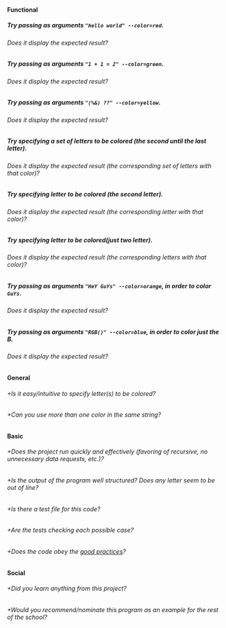 #### Functional

##### Try passing as arguments `"hello world" --color=red`.
###### Does it display the expected result?
##### Try passing as arguments `"1 + 1 = 2" --color=green`.
###### Does it display the expected result?
##### Try passing as arguments `"(%&) ??" --color=yellow`.
###### Does it display the expected result?
##### Try specifying a set of letters to be colored (the second until the last letter).
###### Does it display the expected result (the corresponding set of letters with that color)?
##### Try specifying letter to be colored (the second letter).
###### Does it display the expected result (the corresponding letter with that color)?
##### Try specifying letter to be colored(just two letter).
###### Does it display the expected result (the corresponding letters with that color)?
##### Try passing as arguments `"HeY GuYs" --color=orange`, in order to color `GuYs`.
###### Does it display the expected result?
##### Try passing as arguments `"RGB()" --color=blue`, in order to color just the B.
###### Does it display the expected result?

#### General

###### +Is it easy/intuitive to specify letter(s) to be colored?
###### +Can you use more than one color in the same string?

#### Basic

###### +Does the project run quickly and effectively (favoring of recursive, no unnecessary data requests, etc.)?
###### +Is the output of the program well structured? Does any letter seem to be out of line?
###### +Is there a test file for this code?
###### +Are the tests checking each possible case?
###### +Does the code obey the [good practices](https://github.com/01-edu/public/blob/master/subjects/good-practices.en.md)?

#### Social

###### +Did you learn anything from this project?
###### +Would you recommend/nominate this program as an example for the rest of the school?
